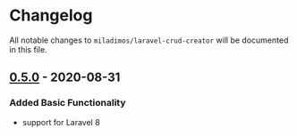 # Changelog

All notable changes to `miladimos/laravel-crud-creator` will be documented in this file.



## [0.5.0] - 2020-08-31

### Added Basic Functionality
- support for Laravel 8


[0.5.0]: https://github.com/miladimos/laravel-crud-creator/compare/v0.5.0...v0.5.0
